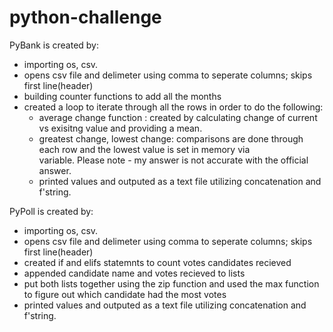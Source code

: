 # python-challenge

PyBank is created by:
- importing os, csv. 
- opens csv file and delimeter using comma to seperate columns; skips first line(header)
- building counter functions to add all the months 
- created a loop to iterate through all the rows in order to do the following:
    - average change function : created by calculating change of current vs exisitng value and providing a mean.
    - greatest change, lowest change: comparisons are done through each row and the lowest value is set in memory via       
    variable. Please note - my answer is not accurate with the official answer.
    - printed values and outputed as a text file utilizing concatenation and f'string.

PyPoll is created by:
- importing os, csv. 
- opens csv file and delimeter using comma to seperate columns; skips first line(header)
- created if and elifs statemnts to count votes candidates recieved
- appended candidate name and votes recieved to lists
- put both lists together using the zip function and used the max function to figure out which candidate had the most votes
- printed values and outputed as a text file utilizing concatenation and f'string.


